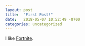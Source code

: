 ```yaml
---
layout: post
title:  "First Post!"
date:   2018-05-07 10:52:49 -0700
categories: uncategorized
---
```


I like [Fortnite].

[Fortnite]: https://epicgames.com
